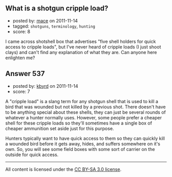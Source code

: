 ## What is a shotgun cripple load?

- posted by: [mace](https://stackexchange.com/users/-1/163-mace) on 2011-11-14
- tagged: `shotguns`, `terminology`, `hunting`
- score: 8

<p>I came across shotshell box that advertises "five shell holders for quick access to cripple loads", but I've never heard of cripple loads (I just shoot clays) and can't find any explanation of what they are. Can anyone here enlighten me?</p>



## Answer 537

- posted by: [kbyrd](https://stackexchange.com/users/-1/37-kbyrd) on 2011-11-14
- score: 7

<p>A "cripple load" is a slang term for any shotgun shell that is used to kill a bird that was wounded but not killed by a previous shot. There doesn't have to be anything special about these shells, they can just be several rounds of whatever a hunter normally uses.  However, some people prefer a cheaper shell for these cripple loads so they'll sometimes have a single box of cheaper ammunition set aside just for this purpose.</p>

<p>Hunters typically want to have quick access to them so they can quickly kill a wounded bird before it gets away, hides, and suffers somewhere on it's own. So, you will see some field boxes with some sort of carrier on the outside for quick access.</p>




---

All content is licensed under the [CC BY-SA 3.0 license](https://creativecommons.org/licenses/by-sa/3.0/).
